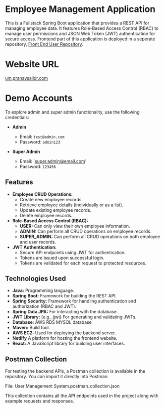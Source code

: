 # Employee Management Application
This is a Fullstack Spring Boot application that provides a REST API for managing employee data. It features Role-Based Access Control (RBAC) to manage user permissions and JSON Web Token (JWT) authentication for secure access.
Frontend part of this application is deployed in a seperate repository, [Front End User Repository](https://github.com/pete98/user-management-system-frontend.git).

# Website URL
[um.pranavsailor.com](http://um.pranavsailor.com)

# Demo Accounts  
To explore admin and super admin functionality, use the following credentials:  

- **Admin**  
  - Email: `test@admin.com`  
  - Password: `admin123`  

- **Super Admin**  
  - Email: `super.admin@email.com'
  - Password: `123456`  


## Features

*   **Employee CRUD Operations:**
    *   Create new employee records.
    *   Retrieve employee details (individually or as a list).
    *   Update existing employee records.
    *   Delete employee records.
*   **Role-Based Access Control (RBAC):**
    *   **USER:** Can only view their own employee information.
    *   **ADMIN:** Can perform all CRUD operations on employee records.
    *   **SUPER\_ADMIN:** Can perform all CRUD operations on both employee and user records.
*   **JWT Authentication:**
    *   Secure API endpoints using JWT for authentication.
    *   Tokens are issued upon successful login.
    *   Tokens are validated for each request to protected resources.

## Technologies Used

*   **Java:** Programming language.
*   **Spring Boot:** Framework for building the REST API.
*   **Spring Security:** Framework for handling authentication and authorization (RBAC and JWT).
*   **Spring Data JPA:** For interacting with the database.
*   **JWT Library:** (e.g., jjwt) For generating and validating JWTs.
*   **Database**: AWS RDS MYSQL database 
*   **Maven:** Build tool.
*   **AWS EC2:** Used for deploying the backend server.
*   **Netlify** A platform for hosting the frontend website.
*   **React:** A JavaScript library for building user interfaces.

## Postman Collection

For testing the backend APIs, a Postman collection is available in the repository. You can import it directly into Postman:

File: User Management System.postman_collection.json

This collection contains all the API endpoints used in the project along with example requests and responses.




